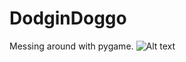 # DodginDoggo
Messing around with pygame.
![Alt text](https://user-images.githubusercontent.com/28498075/28107388-6e1e0f32-669c-11e7-925a-7d5667461f95.gif)
